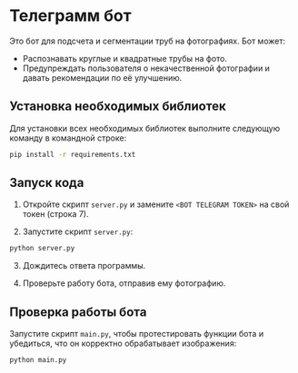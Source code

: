 # Телеграмм бот

Это бот для подсчета и сегментации труб на фотографиях. Бот может:

- Распознавать круглые и квадратные трубы на фото.
- Предупреждать пользователя о некачественной фотографии и давать рекомендации по её улучшению.

## Установка необходимых библиотек

Для установки всех необходимых библиотек выполните следующую команду в командной строке:

```bash
pip install -r requirements.txt
```
## Запуск кода

1. Откройте скрипт `server.py` и замените `<BOT TELEGRAM TOKEN>` на свой токен (строка 7).

2. Запустите скрипт `server.py`:

```bash
python server.py
```
3. Дождитесь ответа программы.

4. Проверьте работу бота, отправив ему фотографию.

## Проверка работы бота

Запустите скрипт `main.py`, чтобы протестировать функции бота и убедиться, что он корректно обрабатывает изображения:

```bash
python main.py
```